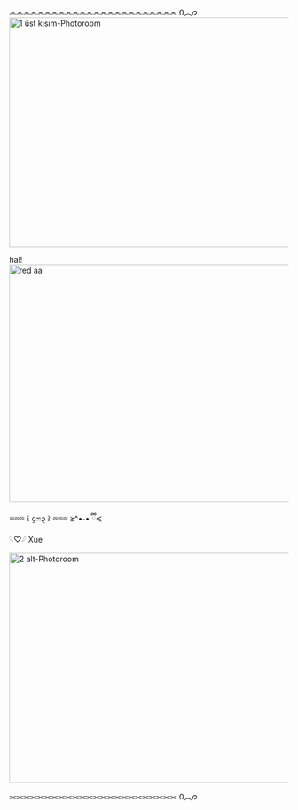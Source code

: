 ⫘⫘⫘⫘⫘⫘⫘⫘⫘⫘⫘⫘⫘⫘⫘⫘⫘⫘⫘⫘⫘⫘⫘⫘ Ი︵𐑼
<img width="736" height="414" alt="1  üst kısım-Photoroom" src="https://github.com/user-attachments/assets/5b2d3a35-3abe-4d2b-bbd3-7c7735abf90b" />

hai!
<img width="1199" height="428" alt="red aa" src="https://github.com/user-attachments/assets/c5134508-f26c-47b1-b048-3848b4f22e27" />

⏔⏔⏔ ꒰ ᧔ෆ᧓ ꒱ ⏔⏔⏔     ≽^•˕• ྀི≼    
 𓆩♡𓆪
 Xue

<img width="736" height="414" alt="2  alt-Photoroom" src="https://github.com/user-attachments/assets/ca170d3f-c8ae-454b-bb9c-dfac0f51c66d" />

⫘⫘⫘⫘⫘⫘⫘⫘⫘⫘⫘⫘⫘⫘⫘⫘⫘⫘⫘⫘⫘⫘⫘⫘ Ი︵𐑼
